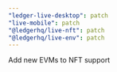 ```yaml
---
"ledger-live-desktop": patch
"live-mobile": patch
"@ledgerhq/live-nft": patch
"@ledgerhq/live-env": patch
---
```


Add new EVMs to NFT support
